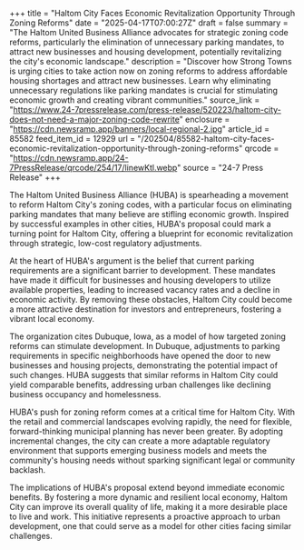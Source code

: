+++
title = "Haltom City Faces Economic Revitalization Opportunity Through Zoning Reforms"
date = "2025-04-17T07:00:27Z"
draft = false
summary = "The Haltom United Business Alliance advocates for strategic zoning code reforms, particularly the elimination of unnecessary parking mandates, to attract new businesses and housing development, potentially revitalizing the city's economic landscape."
description = "Discover how Strong Towns is urging cities to take action now on zoning reforms to address affordable housing shortages and attract new businesses. Learn why eliminating unnecessary regulations like parking mandates is crucial for stimulating economic growth and creating vibrant communities."
source_link = "https://www.24-7pressrelease.com/press-release/520223/haltom-city-does-not-need-a-major-zoning-code-rewrite"
enclosure = "https://cdn.newsramp.app/banners/local-regional-2.jpg"
article_id = 85582
feed_item_id = 12929
url = "/202504/85582-haltom-city-faces-economic-revitalization-opportunity-through-zoning-reforms"
qrcode = "https://cdn.newsramp.app/24-7PressRelease/qrcode/254/17/linewKtl.webp"
source = "24-7 Press Release"
+++

<p>The Haltom United Business Alliance (HUBA) is spearheading a movement to reform Haltom City's zoning codes, with a particular focus on eliminating parking mandates that many believe are stifling economic growth. Inspired by successful examples in other cities, HUBA's proposal could mark a turning point for Haltom City, offering a blueprint for economic revitalization through strategic, low-cost regulatory adjustments.</p><p>At the heart of HUBA's argument is the belief that current parking requirements are a significant barrier to development. These mandates have made it difficult for businesses and housing developers to utilize available properties, leading to increased vacancy rates and a decline in economic activity. By removing these obstacles, Haltom City could become a more attractive destination for investors and entrepreneurs, fostering a vibrant local economy.</p><p>The organization cites Dubuque, Iowa, as a model of how targeted zoning reforms can stimulate development. In Dubuque, adjustments to parking requirements in specific neighborhoods have opened the door to new businesses and housing projects, demonstrating the potential impact of such changes. HUBA suggests that similar reforms in Haltom City could yield comparable benefits, addressing urban challenges like declining business occupancy and homelessness.</p><p>HUBA's push for zoning reform comes at a critical time for Haltom City. With the retail and commercial landscapes evolving rapidly, the need for flexible, forward-thinking municipal planning has never been greater. By adopting incremental changes, the city can create a more adaptable regulatory environment that supports emerging business models and meets the community's housing needs without sparking significant legal or community backlash.</p><p>The implications of HUBA's proposal extend beyond immediate economic benefits. By fostering a more dynamic and resilient local economy, Haltom City can improve its overall quality of life, making it a more desirable place to live and work. This initiative represents a proactive approach to urban development, one that could serve as a model for other cities facing similar challenges.</p>